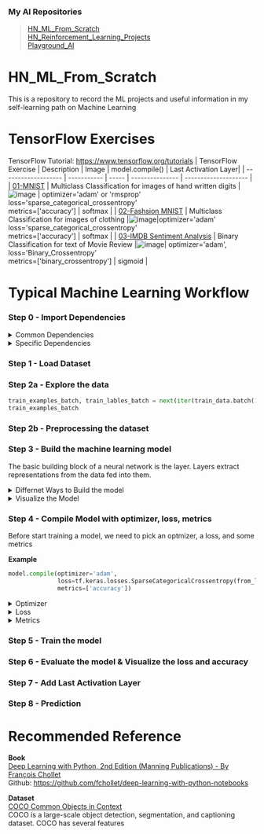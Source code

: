 ### My AI Repositories
> [HN_ML_From_Scratch](https://github.com/Hilbert-HN/HN_ML_From_Scratch)  
> [HN_Reinforcement_Learning_Projects](https://github.com/Hilbert-HN/HN_Reinforcement_Learning_Projects)  
> [Playground_AI](https://github.com/Hilbert-HN/Playground_AI)

# HN_ML_From_Scratch
This is a repository to record the ML projects and useful information in my self-learning path on Machine Learning

# TensorFlow Exercises
TensorFlow Tutorial: https://www.tensorflow.org/tutorials
| TensorFlow Exercise | Description | Image | model.compile() | Last Activation Layer|
| ------------------- | ----------- | ----- | --------------- | -------------------- |
| [01-MNIST](01_TensorFlow_Exercises/01_MNIST.ipynb) | Multiclass Classification for images of hand written digits  | ![image](https://user-images.githubusercontent.com/40123599/170816078-14dfc2e2-9f5d-455c-a310-0ba33d47b9dd.png) | optimizer='adam' or 'rmsprop' <br />loss='sparse_categorical_crossentropy'<br />metrics=['accuracy'] | softmax | 
| [02-Fashsion MNIST](01_TensorFlow_Exercises/02_Fashsion_MNIST.ipynb) | Multiclass Classification for images of clothing |![image](https://user-images.githubusercontent.com/40123599/170819065-2cbcef21-973a-43dc-93cc-d7f04d4f0426.png)|optimizer='adam'<br />loss='sparse_categorical_crossentropy'<br />metrics=['accuracy'] | softmax |
| [03-IMDB Sentiment Analysis](01_TensorFlow_Exercises/03_IMDB_Sentiment_Analysis.ipynb) | Binary Classification for text of Movie Review |![image](https://user-images.githubusercontent.com/40123599/172426399-7f776100-8b02-49fc-aed0-9c3cd3039d96.png)| optimizer='adam',<br />loss='Binary_Crossentropy'<br />metrics=['binary_crossentropy'] | sigmoid |


# Typical Machine Learning Workflow
### Step 0 - Import Dependencies
<details>
  <summary>Common Dependencies</summary>
  
  **Tensorflow**
  ```python
  import tensorflow as tf
  print("Version: ", tf.__version__)
  
  print("Eager mode: ", tf.executing_eagerly())
  print("GPU is", "available" if tf.config.list_physical_devices("GPU") else "NOT AVAILABLE")
  ```
  **Tensforflow_hub**
  ```python
  import tensorflow_hub as hub
  print("Hub version: ", hub.__version__)
  ```
  
  **Keras**
  ```python
  from tensorflow import keras
  from tensorflow.keras import layers
  
  #Optional
  from tensorflow.keras import losses
  ```
  
  **Numpy**
  ```python
  import numpy as np
  ```
  
  **Matplotlib**
  ```python
  import numpy as np
  from matplotlib import pyplot as plt
  
  #same as
  #import matplotlib.pyplot as plt
  ```
  
  **Handing Directory**
  ```python
  import os
  import shutil
  
  #Refer to 03_IMDB_Sentiment_Analysis.ipynb
  ```
 
</details>

<details>
  <summary>Specific Dependencies</summary>
  
  **Handling pattern and text**
  ```python
  import re
  # https://docs.python.org/3/library/re.html
  import string
  # https://docs.python.org/3/library/string.html
  
  #Refer to 03_IMDB_Sentiment_Analysis.ipynb
  ```
  
</details>

### Step 1 - Load Dataset
### Step 2a - Explore the data
```python
train_examples_batch, train_lables_batch = next(iter(train_data.batch(10)))
train_examples_batch
```
### Step 2b - Preprocessing the dataset
### Step 3 - Build the machine learning model
The basic building block of a neural network is the layer. Layers extract representations from the data fed into them.

<details>
  <summary>Differnet Ways to Build the model</summary>
  
  **Sequential Model**  
  
  There are 2 ways of building Sequential model  
  ```python
  model = keras.Sequential([
                            layers.Dense(64, activation = 'relu'),
                            layers.Dense(10, actuvation = 'softmax')
  ])
  ```
  ```python
  model = keras.Sequential()
  model.add(layers.Dense(64, activation = 'relu'))
  model.add(layers.Dense(10, activation = 'softmax'))
  ```
</details>

<details>
  <summary>Visualize the Model</summary>
  
  **Summary**  
  ```python
  Model.summary()
  ```
  ![image](https://user-images.githubusercontent.com/40123599/173235079-47d79fc4-9d6d-4812-8426-e353461ca38c.png)

</details>
  


### Step 4 - Compile Model with optimizer, loss, metrics

Before start training a model, we need to pick an optmizer, a loss, and some metrics

**Example**
```python
model.compile(optimizer='adam',
              loss=tf.keras.losses.SparseCategoricalCrossentropy(from_logits=True),
              metrics=['accuracy'])
```

<details>
  <summary>Optimizer</summary>
  This is how the model is updated based on the data it sees and its loss function.    
</details>

<details>
  <summary>Loss</summary>
  This measures how accurate the model is during training. You want to minimize this function to "steer" the model in the right direction.<br /> 
  Tensorflow.keras.loss Documenation - https://www.tensorflow.org/api_docs/python/tf/keras/losses  
  <br /><br />
  There are 2 common ways for calling the loss functions with model.compile ( ) API

  **Recommended Usage (set from_logits=True)**
  ```python
  # y_pred represents a logit, i.e, value in [-inf, inf]  
  # Last activation layer is not included  
  
  loss=tf.keras.losses.BinaryCrossentropy(from_logits=True)
  ```

  **Default Usage (set from_logits=False)**  
  ```python
  # y_pred represents a probability, i.e, value in [0, 1]  
  # Last activation layer is included  
  
  loss='binary_crossentropy'
  ```

</details>

<details>
  <summary>Metrics</summary>
  Used to monitor the training and testing steps. The following example uses accuracy, the fraction of the images that are correctly classified.
</details>

</details>

### Step 5 - Train the model
### Step 6 - Evaluate the model & Visualize the loss and accuracy
### Step 7 - Add Last Activation Layer 
### Step 8 - Prediction

# Recommended Reference
**Book** \
[Deep Learning with Python, 2nd Edition (Manning Publications) - By François Chollet](https://www.manning.com/books/deep-learning-with-python-second-edition?a_aid=keras&a_bid=76564dff) \
Github: https://github.com/fchollet/deep-learning-with-python-notebooks

**Dataset**  
[COCO Common Objects in Context](https://cocodataset.org/#home)  
COCO is a large-scale object detection, segmentation, and captioning dataset. COCO has several features
